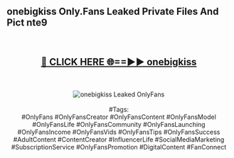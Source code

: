 <h2>onebigkiss Only.Fans Leaked Private Files And Pict nte9</h2>
<br>
<div align="center">
<h2><a href="https://mediafiles.top/onebigkiss" rel="nofollow">🔴 CLICK HERE 🌐==►► onebigkiss</a></h2>
<br>
<br>
<a href="https://mediafiles.top/onebigkiss" rel="nofollow" data-target="animated-image.originalLink"><img src="https://i.ibb.co.com/WyWwxjT/player-gif2.gif" alt="onebigkiss Leaked OnlyFans" style="max-width: 100%; display: inline-block;" data-target="animated-image.originalImage"></a>
<br><br>
#Tags:
<br>
#OnlyFans #OnlyFansCreator #OnlyFansContent #OnlyFansModel #OnlyFansLife #OnlyFansCommunity #OnlyFansLaunching #OnlyFansIncome #OnlyFansVids #OnlyFansTips #OnlyFansSuccess #AdultContent #ContentCreator #InfluencerLife #SocialMediaMarketing #SubscriptionService #OnlyFansPromotion #DigitalContent #FanConnect
</div>
<br>